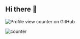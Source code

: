 ## Hi there 👋

![Profile view counter on GitHub](https://komarev.com/ghpvc/?username=vinayakrastogi)

![counter](https://eni7t03ynlw6vfk.m.pipedream.net)

<!--
**vinayakrastogi/vinayakrastogi** is a ✨ _special_ ✨ repository because its `README.md` (this file) appears on your GitHub profile.

Here are some ideas to get you started:

- 🔭 I’m currently working on ...
- 🌱 I’m currently learning ...
- 👯 I’m looking to collaborate on ...
- 🤔 I’m looking for help with ...
- 💬 Ask me about ...
- 📫 How to reach me: ...
- 😄 Pronouns: ...
- ⚡ Fun fact: ...
-->
